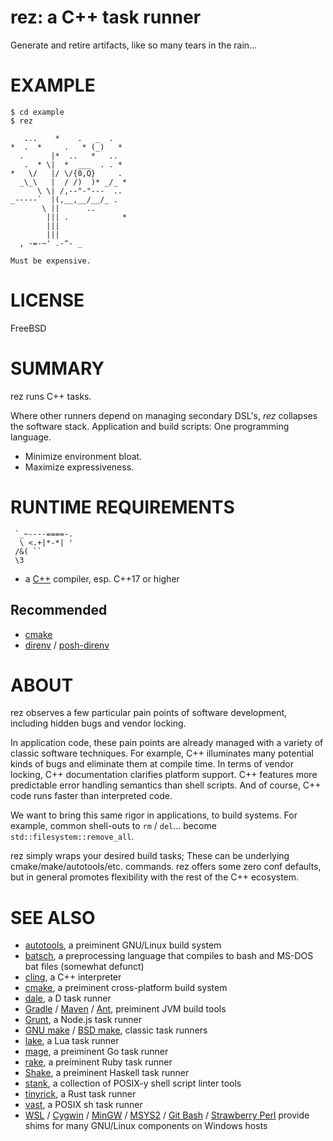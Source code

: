 # rez: a C++ task runner

Generate and retire artifacts, like so many tears in the rain...

# EXAMPLE

```console
$ cd example
$ rez

   ...    *    .   _  .
*  .  *     .   * (_)   *
  .      |*  ..   *   ..
   .  * \|  *  ___  . . *
*   \/   |/ \/{0,Q}     .
  _\_\   |  / /)  )* _/_ *
      \ \| /,--"-"---  ..
_-----`  |(,__,__/__/_ .
       \ ||      ..
        ||| .            *
        |||
        |||
  , -=-~' .-^- _

Must be expensive.

```

# LICENSE

FreeBSD

# SUMMARY

rez runs C++ tasks.

Where other runners depend on managing secondary DSL's, *rez* collapses the software stack. Application and build scripts: One programming language.

* Minimize environment bloat.
* Maximize expressiveness.

# RUNTIME REQUIREMENTS

```text
 `_~----====-.
  \ <.+|*-*| '
 /&( ``
 \3
```

* a [C++](https://isocpp.org/) compiler, esp. C++17 or higher

## Recommended

* [cmake](https://cmake.org/)
* [direnv](https://direnv.net/) / [posh-direnv](https://github.com/takekazuomi/posh-direnv)

# ABOUT

rez observes a few particular pain points of software development, including hidden bugs and vendor locking.

In application code, these pain points are already managed with a variety of classic software techniques. For example, C++ illuminates many potential kinds of bugs and eliminate them at compile time. In terms of vendor locking, C++ documentation clarifies platform support. C++ features more predictable error handling semantics than shell scripts. And of course, C++ code runs faster than interpreted code.

We want to bring this same rigor in applications, to build systems. For example, common shell-outs to `rm` / `del`... become `std::filesystem::remove_all`.

rez simply wraps your desired build tasks; These can be underlying cmake/make/autotools/etc. commands. rez offers some zero conf defaults, but in general promotes flexibility with the rest of the C++ ecosystem.

# SEE ALSO

* [autotools](https://www.gnu.org/software/automake/manual/html_node/Autotools-Introduction.html), a preiminent GNU/Linux build system
* [batsch](https://batsh.org/), a preprocessing language that compiles to bash and MS-DOS bat files (somewhat defunct)
* [cling](https://root.cern/cling/), a C++ interpreter
* [cmake](https://cmake.org/), a preiminent cross-platform build system
* [dale](https://github.com/mcandre/dale), a D task runner
* [Gradle](https://gradle.org/) / [Maven](https://maven.apache.org/) / [Ant](https://ant.apache.org/), preiminent JVM build tools
* [Grunt](https://gruntjs.com/), a Node.js task runner
* [GNU make](https://www.gnu.org/software/make/) / [BSD make](https://www.freebsd.org/cgi/man.cgi?make(1)), classic task runners
* [lake](https://luarocks.org/modules/steved/lake), a Lua task runner
* [mage](https://magefile.org/), a preiminent Go task runner
* [rake](https://ruby.github.io/rake/), a preiminent Ruby task runner
* [Shake](https://shakebuild.com/), a preiminent Haskell task runner
* [stank](https://github.com/mcandre/stank), a collection of POSIX-y shell script linter tools
* [tinyrick](https://github.com/mcandre/tinyrick), a Rust task runner
* [vast](https://github.com/mcandre/vast), a POSIX sh task runner
* [WSL](https://docs.microsoft.com/en-us/windows/wsl/install-win10) / [Cygwin](https://www.cygwin.com/) / [MinGW](https://www.mingw-w64.org/) / [MSYS2](https://www.msys2.org/) / [Git Bash](https://git-scm.com/downloads) / [Strawberry Perl](https://strawberryperl.com/) provide shims for many GNU/Linux components on Windows hosts
